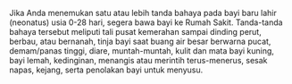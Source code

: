 Jika Anda menemukan satu atau lebih tanda bahaya pada bayi baru lahir (neonatus) usia 0-28 hari, segera bawa bayi ke Rumah Sakit. Tanda-tanda bahaya tersebut meliputi tali pusat kemerahan sampai dinding perut, berbau, atau bernanah, tinja bayi saat buang air besar berwarna pucat, demam/panas tinggi, diare, muntah-muntah, kulit dan mata bayi kuning, bayi lemah, kedinginan, menangis atau merintih terus-menerus, sesak napas, kejang, serta penolakan bayi untuk menyusu.